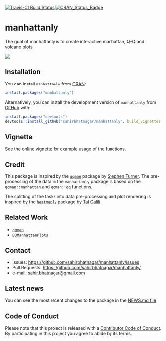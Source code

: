 [![Travis-CI Build Status](https://travis-ci.org/sahirbhatnagar/manhattanly.svg?branch=master)](https://travis-ci.org/sahirbhatnagar/manhattanly)
[![CRAN_Status_Badge](http://www.r-pkg.org/badges/version/manhattanly)](https://cran.r-project.org/package=manhattanly)

<!--
![](http://cranlogs.r-pkg.org/badges/manhattanly?color=yellow)
![](http://cranlogs.r-pkg.org/badges/grand-total/manhattanly?color=yellowgreen)
-->

# manhattanly

The goal of manhattanly is to create interactive manhattan, Q-Q and volcano plots

![](http://i.imgur.com/n88LCky.gif)

## Installation

You can install `manhattanly` from [CRAN](https://cran.r-project.org/web/packages/manhattanly/):

```R
install.packages("manhattanly")
```

Alternatively, you can install the development version of `manhattanly` from [GitHub](https://github.com/sahirbhatnagar/manhattanly) with:

```R
install.packages("devtools")
devtools::install_github("sahirbhatnagar/manhattanly", build_vignettes = TRUE)
```

## Vignette

See the [online vignette](http://sahirbhatnagar.com/manhattanly/) for example usage of the functions.

## Credit

This package is inspired by the [`qqman`](https://github.com/stephenturner/qqman) package by [Stephen Turner](http://stephenturner.us/). The pre-processing of the data in the `manhattanly` package is based on the `qqman::manhattan` and `qqman::qq` functions. 

The splitting of the tasks into data pre-processing and plot rendering is inspired by the [`heatmaply`](https://github.com/talgalili/heatmaply) package by [Tal Galili](http://www.r-statistics.com/)


## Related Work

* [`qqman`](https://github.com/stephenturner/qqman)
* [`D3ManhattanPlots`](https://github.com/nstrayer/D3ManhattanPlots)






## Contact

* Issues: <https://github.com/sahirbhatnagar/manhattanly/issues>
* Pull Requests: <https://github.com/sahirbhatnagar/manhattanly/>
* e-mail: <sahir.bhatnagar@gmail.com>


## Latest news

You can see the most recent changes to the package in the [NEWS.md file](https://github.com/sahirbhatnagar/manhattanly/blob/master/NEWS.md)




## Code of Conduct

Please note that this project is released with a [Contributor Code of Conduct](CONDUCT.md). By participating in this project you agree to abide by its terms.
